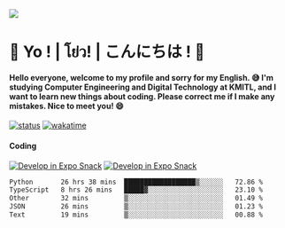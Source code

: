 <a href="#">
  <img src="https://user-images.githubusercontent.com/53619535/207896410-fee92aa4-65f2-4b27-91d3-86f8424178d3.gif" />
</a>

# 👋 Yo ! | โย่ว! | こんにちは ! 👋

<h4>Hello everyone, welcome to my profile and sorry for my English. 😅
I'm studying Computer Engineering and Digital Technology at KMITL, and I want to learn new things about coding. Please correct me if I make any mistakes. Nice to meet you! 😄</h4>

[![status](https://img.shields.io/badge/Freelance_status-Not_Avaliable-red)](https://whyzotee.vercel.app)
[![wakatime](https://wakatime.com/badge/user/3ff4daa0-dc37-4cca-9446-11cce239b396.svg)](https://wakatime.com/@3ff4daa0-dc37-4cca-9446-11cce239b396)

#### Coding
[![Develop in Expo Snack](https://img.shields.io/badge/Flutter-119EFF.svg?style=for-the-badge&logo=flutter&labelColor=FFF&logoColor=119EFF)](https://flutter.dev/)
[![Develop in Expo Snack](https://img.shields.io/badge/Expo-000.svg?style=for-the-badge&logo=EXPO&labelColor=FFF&logoColor=000)](https://expo.dev/)

<!--START_SECTION:waka-->

```txt
Python       26 hrs 38 mins  ██████████████████▒░░░░░░   72.86 %
TypeScript   8 hrs 26 mins   █████▓░░░░░░░░░░░░░░░░░░░   23.10 %
Other        32 mins         ▒░░░░░░░░░░░░░░░░░░░░░░░░   01.49 %
JSON         26 mins         ▒░░░░░░░░░░░░░░░░░░░░░░░░   01.23 %
Text         19 mins         ▒░░░░░░░░░░░░░░░░░░░░░░░░   00.88 %
```

<!--END_SECTION:waka-->
